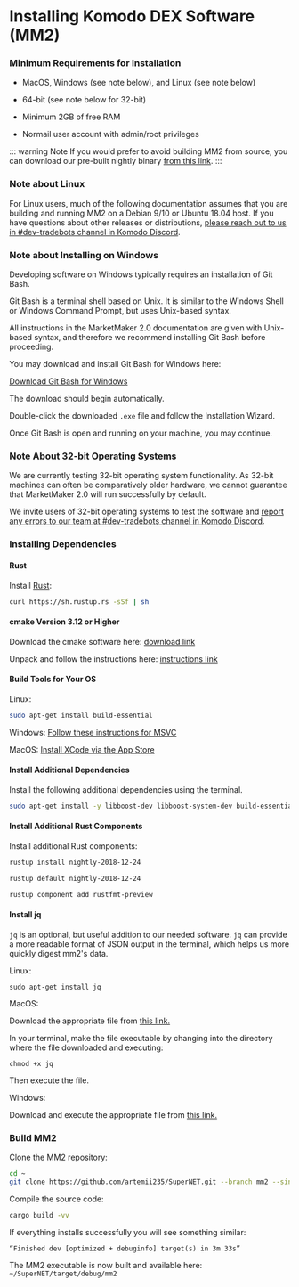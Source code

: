 # Installing Komodo DEX Software (MM2)

### Minimum Requirements for Installation

* MacOS, Windows (see note below), and Linux (see note below)

* 64-bit (see note below for 32-bit)

* Minimum 2GB of free RAM 

* Normail user account with admin/root privileges

::: warning Note
If you would prefer to avoid building MM2 from source, you can download our pre-built nightly binary [from this link](http://195.201.0.6/mm2/).
:::

### Note about Linux

For Linux users, much of the following documentation assumes that you are building and running MM2 on a Debian 9/10 or Ubuntu 18.04 host. If you have questions about other releases or distributions, [please reach out to us in #dev-tradebots channel in Komodo Discord](https://komodoplatform.com/discord).

### Note about Installing on Windows

Developing software on Windows typically requires an installation of Git Bash.

Git Bash is a terminal shell based on Unix. It is similar to the Windows Shell or Windows Command Prompt, but uses Unix-based syntax.

All instructions in the MarketMaker 2.0 documentation are given with Unix-based syntax, and therefore we recommend installing Git Bash before proceeding. 

You may download and install Git Bash for Windows here:

[Download Git Bash for Windows](https://git-scm.com/download/win)

The download should begin automatically.

Double-click the downloaded `.exe` file and follow the Installation Wizard.

Once Git Bash is open and running on your machine, you may continue.

### Note About 32-bit Operating Systems

We are currently testing 32-bit operating system functionality. As 32-bit machines can often be comparatively older hardware, we cannot guarantee that MarketMaker 2.0 will run successfully by default. 

We invite users of 32-bit operating systems to test the software and [report any errors to our team at #dev-tradebots channel in Komodo Discord](https://komodoplatform.com/discord).

### Installing Dependencies

#### Rust

Install [Rust](https://www.rust-lang.org/tools/install):

```bash
curl https://sh.rustup.rs -sSf | sh
```

#### cmake Version 3.12 or Higher

Download the cmake software here: [download link](https://cmake.org/download/)

Unpack and follow the instructions here: [instructions link](https://cmake.org/install/)

#### Build Tools for Your OS

Linux: 

```bash
sudo apt-get install build-essential
```

Windows: [Follow these instructions for MSVC](https://docs.microsoft.com/en-us/cpp/build/vscpp-step-0-installation?view=vs-2017)

MacOS: [Install XCode via the App Store](https://itunes.apple.com/us/app/xcode/id497799835?mt=12)

#### Install Additional Dependencies

Install the following additional dependencies using the terminal.

```bash
sudo apt-get install -y libboost-dev libboost-system-dev build-essential git llvm-3.9-dev libclang-3.9-dev clang-3.9 libcurl4-openssl-dev libssl-dev pkg-config
```

#### Install Additional Rust Components

Install additional Rust components:

```bash
rustup install nightly-2018-12-24
```

```bash
rustup default nightly-2018-12-24
```

```bash
rustup component add rustfmt-preview
```

#### Install jq

`jq` is an optional, but useful addition to our needed software. `jq` can provide a more readable format of JSON output in the terminal, which helps us more quickly digest mm2's data.

Linux:

```
sudo apt-get install jq
```

MacOS:

Download the appropriate file from [this link.](https://stedolan.github.io/jq/download/)

In your terminal, make the file executable by changing into the directory where the file downloaded and executing:

```
chmod +x jq
```

Then execute the file.

Windows:

Download and execute the appropriate file from [this link.](https://stedolan.github.io/jq/download/)

### Build MM2

Clone the MM2 repository:

```bash
cd ~
git clone https://github.com/artemii235/SuperNET.git --branch mm2 --single-branch && cd SuperNET
```

Compile the source code:

```bash
cargo build -vv
```

If everything installs successfully you will see something similar:

```
“Finished dev [optimized + debuginfo] target(s) in 3m 33s”
```

The MM2 executable is now built and available here: `~/SuperNET/target/debug/mm2`
